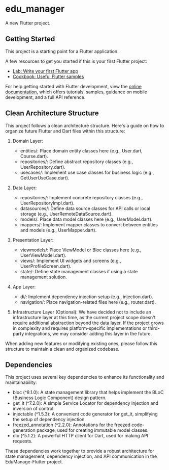 # edu_manager

A new Flutter project.

## Getting Started

This project is a starting point for a Flutter application.

A few resources to get you started if this is your first Flutter project:

- [Lab: Write your first Flutter app](https://docs.flutter.dev/get-started/codelab)
- [Cookbook: Useful Flutter samples](https://docs.flutter.dev/cookbook)

For help getting started with Flutter development, view the
[online documentation](https://docs.flutter.dev/), which offers tutorials,
samples, guidance on mobile development, and a full API reference.

## Clean Architecture Structure

This project follows a clean architecture structure. Here's a guide on how to organize future Flutter and Dart files within this structure:

1. Domain Layer:
   - entities/: Place domain entity classes here (e.g., User.dart, Course.dart).
   - repositories/: Define abstract repository classes (e.g., UserRepository.dart).
   - usecases/: Implement use case classes for business logic (e.g., GetUserUseCase.dart).

2. Data Layer:
   - repositories/: Implement concrete repository classes (e.g., UserRepositoryImpl.dart).
   - datasources/: Define data source classes for API calls or local storage (e.g., UserRemoteDataSource.dart).
   - models/: Place data model classes here (e.g., UserModel.dart).
   - mappers/: Implement mapper classes to convert between entities and models (e.g., UserMapper.dart).

3. Presentation Layer:
   - viewmodels/: Place ViewModel or Bloc classes here (e.g., UserViewModel.dart).
   - views/: Implement UI widgets and screens (e.g., UserProfileScreen.dart).
   - state/: Define state management classes if using a state management solution.

4. App Layer:
   - di/: Implement dependency injection setup (e.g., injection.dart).
   - navigation/: Place navigation-related files here (e.g., router.dart).

5. Infrastructure Layer (Optional):
   We have decided not to include an infrastructure layer at this time, as the current project scope doesn't require additional abstraction beyond the data layer. If the project grows in complexity and requires platform-specific implementations or third-party integrations, we may consider adding this layer in the future.

When adding new features or modifying existing ones, please follow this structure to maintain a clean and organized codebase.

## Dependencies

This project uses several key dependencies to enhance its functionality and maintainability:

- bloc (^8.1.0): A state management library that helps implement the BLoC (Business Logic Component) design pattern.
- get_it (^7.2.0): A simple Service Locator for dependency injection and inversion of control.
- injectable (^1.5.3): A convenient code generator for get_it, simplifying the setup of dependency injection.
- freezed_annotation (^2.2.0): Annotations for the freezed code-generation package, used for creating immutable model classes.
- dio (^5.1.2): A powerful HTTP client for Dart, used for making API requests.

These dependencies work together to provide a robust architecture for state management, dependency injection, and API communication in the EduManage-Flutter project.

